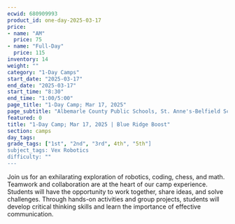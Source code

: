 ```yaml
---
ecwid: 680909993
product_id: one-day-2025-03-17
price:
- name: "AM"
  price: 75
- name: "Full-Day"
  price: 115
inventory: 14
weight: ""
category: "1-Day Camps"
start_date: "2025-03-17"
end_date: "2025-03-17"
start_time: "8:30"
end_time: "1:00/5:00"
page_title: "1-Day Camp; Mar 17, 2025"
page_subtitle: "Albemarle County Public Schools, St. Anne's-Belfield School"
featured: 0
title: "1-Day Camp; Mar 17, 2025 | Blue Ridge Boost"
section: camps
day_tags: 
grade_tags: ["1st", "2nd", "3rd", 4th", "5th"]
subject_tags: Vex Robotics
difficulty: ""
---
```

Join us for an exhilarating exploration of robotics, coding, chess, and math. Teamwork and collaboration are at the heart of our camp experience. Students will have the opportunity to work together, share ideas, and solve challenges. Through hands-on activities and group projects, students will develop critical thinking skills and learn the importance of effective communication.
